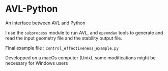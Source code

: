 # AVL-Python

An interface between AVL and Python

I use the `subprocess` module to run AVL, and `openmdao` tools to generate and read the input geometry file and the stability output file.


Final example file : `control_effectiveness_example.py`

Developped on a macOs computer (Unix), some modifications might be necessary for Windows users